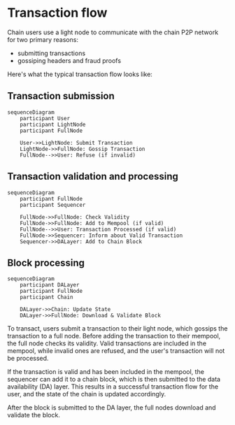 # Transaction flow

Chain users use a light node to communicate with the chain P2P network for two primary reasons:

- submitting transactions
- gossiping headers and fraud proofs

Here's what the typical transaction flow looks like:

## Transaction submission

```mermaid
sequenceDiagram
    participant User
    participant LightNode
    participant FullNode

    User->>LightNode: Submit Transaction
    LightNode->>FullNode: Gossip Transaction
    FullNode-->>User: Refuse (if invalid)
```

## Transaction validation and processing

```mermaid
sequenceDiagram
    participant FullNode
    participant Sequencer

    FullNode->>FullNode: Check Validity
    FullNode->>FullNode: Add to Mempool (if valid)
    FullNode-->>User: Transaction Processed (if valid)
    FullNode->>Sequencer: Inform about Valid Transaction
    Sequencer->>DALayer: Add to Chain Block
```

## Block processing

```mermaid
sequenceDiagram
    participant DALayer
    participant FullNode
    participant Chain

    DALayer->>Chain: Update State
    DALayer->>FullNode: Download & Validate Block
```

To transact, users submit a transaction to their light node, which gossips the transaction to a full node. Before adding the transaction to their mempool, the full node checks its validity. Valid transactions are included in the mempool, while invalid ones are refused, and the user's transaction will not be processed.

If the transaction is valid and has been included in the mempool, the sequencer can add it to a chain block, which is then submitted to the data availability (DA) layer. This results in a successful transaction flow for the user, and the state of the chain is updated accordingly.

After the block is submitted to the DA layer, the full nodes download and validate the block.

